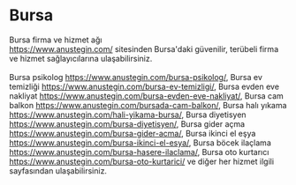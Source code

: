 # Bursa
Bursa firma ve hizmet ağı<br>
https://www.anustegin.com/ sitesinden Bursa'daki güvenilir, terübeli firma ve hizmet sağlayıcılarına ulaşabilirsiniz.<br>
<br>
Bursa psikolog https://www.anustegin.com/bursa-psikolog/, Bursa ev temizliği https://www.anustegin.com/bursa-ev-temizligi/, Bursa evden eve nakliyat https://www.anustegin.com/bursa-evden-eve-nakliyat/, Bursa cam balkon https://www.anustegin.com/bursada-cam-balkon/, Bursa halı yıkama https://www.anustegin.com/hali-yikama-bursa/, Bursa diyetisyen https://www.anustegin.com/bursa-diyetisyen/, Bursa gider açma https://www.anustegin.com/bursa-gider-acma/, Bursa ikinci el eşya https://www.anustegin.com/bursa-ikinci-el-esya/, Bursa böcek ilaçlama https://www.anustegin.com/bursa-hasere-ilaclama/, Bursa oto kurtarıcı https://www.anustegin.com/bursa-oto-kurtarici/ ve diğer her hizmet ilgili sayfasından ulaşabilirsiniz.
